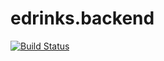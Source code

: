 # edrinks.backend

[![Build Status](https://travis-ci.com/EDrinks/WebApi.svg?branch=master)](https://travis-ci.com/EDrinks/WebApi)
